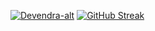 [![Devendra-alt](https://github-readme-stats.vercel.app/api?username=devendra-alt&count_private=true&show_icons=true&include_all_commits=true)](https://github.com/anuraghazra/github-readmestats)
[![GitHub Streak](https://streak-stats.demolab.com/?user=devendra-alt&theme=dark)](https://git.io/streak-stats)
